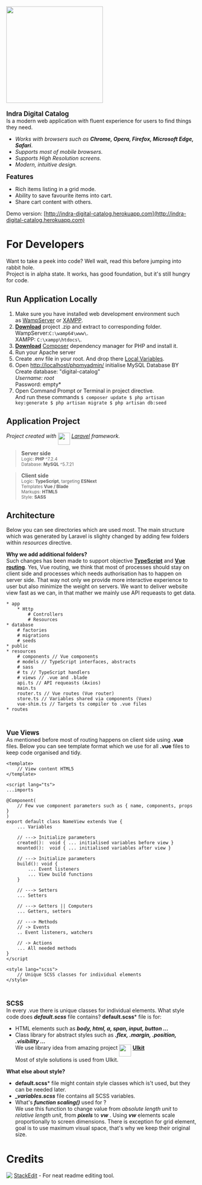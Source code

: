 # <img src="https://i.imgur.com/7hvjdOa.png"  width="256">

**<big>Indra Digital Catalog</big>** <br>
Is a modern web application with fluent experience for users to find things they need.

- *Works with browsers such as **Chrome, Opera, Firefox, Microsoft Edge, Safari***.
- *Supports most of mobile browsers.*
- *Supports High Resolution screens.*
- *Modern, intuitive design.*

**<big>Features</big>**
- Rich items listing in a grid mode.
- Ability to save favourite items into cart.
- Share cart content with others.

Demo version: [http://indra-digital-catalog.herokuapp.com](http://indra-digital-catalog.herokuapp.com)

# For Developers
Want to take a peek into code? Well wait, read this before jumping into rabbit hole.<br>
Project is in alpha state. It works, has good foundation, but it's still hungry for code.

## Run Application Locally

 1. Make sure you have installed web development environment such <br> as [WampServer](http://www.wampserver.com/en/) or [XAMPP](https://www.apachefriends.org/index.html). 
 2. **[Download](https:///hrumachis/catalog/archive/master.zip)** project .zip and extract to     corresponding folder. <br>
WampServer:`C:\wamp64\www\`.<br>
XAMPP: `C:\xampp\htdocs\`.
 4. **[Download](https://getcomposer.org/Composer-Setup.exe)**  [Composer](https://getcomposer.org/) dependency manager for PHP and install it.
 5. Run your Apache server
 6. Create .env file in your root. And drop there [Local Variables](https://github.com/laravel/laravel/blob/master/.env.example).
 7. Open [http://localhost/phpmyadmin/](http://localhost/phpmyadmin/)
        initialise MySQL Database BY<br>
        Create database: "digital-catalog"<br>
        *Username: root* <br>
        Password: empty*
 8. Open Command Prompt or Terminal in project directive.  
And run these commands
    <code>$ composer update
    $ php artisan key:generate
    $ php artisan migrate
    $ php artisan db:seed
    </code>

## Application Project
*Project created with <img src="https://upload.wikimedia.org/wikipedia/commons/thumb/9/9a/Laravel.svg/1200px-Laravel.svg.png" width="32" align="top"> [Laravel](https://laravel.com/) framework.*


>**Server side**<br>
<small>Logic: **PHP** ^7.2.4</small><br>
<small>Database: **MySQL** ^5.7.21</small>


>**Client side**<br>
<small>Logic: **TypeScript**, targeting **ESNext**</small><br>
<small>Templates **Vue  / Blade**</small><br>
<small>Markups: **HTML5**</small><br>
<small>Style: **SASS**</small>

## Architecture
Below you can see directories which are used most. The main structure which was generated by Laravel is slighty changed by adding few folders within *resources* directive.

**Why we add additional folders?**<br>
Such changes has been made to support objective **[TypeScript](https://www.typescriptlang.org/)** and **[Vue routing](https://vuejs.org/v2/guide/routing.html)**. Yes, Vue routing, we think that most of processes should stay on client side and processes which needs authorisation has to happen on server side. That way not only we provide more interactive experience to user but also minimize the weight on servers. We want to deliver website view fast as we can, in that mather we mainly use API requeasts to get data.

    * app
    	* Http
    		# Controllers
    		# Resources
    * database
    	# factories
    	# migrations
    	# seeds
    * public
    * resources
    	# components // Vue components
    	# models // TypeScript interfaces, abstracts
    	# sass
    	# ts // TypeScript handlers
    	# views // .vue and .blade
    	api.ts // API requeasts (Axios)
    	main.ts
    	router.ts // Vue routes (Vue router)
    	store.ts // Variables shared via components (Vuex)
    	vue-shim.ts // Targets ts compiler to .vue files
    * routes
<br>

**<big>Vue Views</big>**<br>
As mentioned before most of routing happens on client side using  **.vue** files. Below you can see template format which we use for all **.vue** files to keep code organised and tidy. 

    <template>
	    // View content HTML5
    </template>
    
    <script lang="ts">
    ...imports
    
    @Component(
	    // Few vue component parameters such as { name, components, props }
    )
    export default class NameView extends Vue {
	    ... Variables
	    
	    // ---> Initialize parameters
		created():  void { ... initialised variables before view }
		mounted():  void { ... initialised variables after view }
		
		// ---> Initialize parameters
		build(): void {
			... Event listeners
			... View build functions
		}
		
		// ---> Setters
		... Setters
		
		// ---> Getters || Computers
		... Getters, setters
		
		// ---> Methods
		// -> Events
		.. Event listeners, watchers

		// -> Actions
		... All needed methods
    }
    </script
    
    <style lang="scss">
	    // Unique SCSS classes for individual elements
    </style>
 <br>
 
**<big>SCSS</big>**<br>
In every .vue there is unique classes for individual elements. What style code does ***default.scss*** file contains? **default.scss*** file is for: <br>
* HTML elements such as ***body, html, a, span, input, button ...***
* Class library for abstract styles such as ***.flex, .margin, .position, .visibility ...*** <br>
 We use library idea from amazing project  <img src="https://getuikit.com/images/favicon.png" width="32" align="top"> **[UIkit](https://getuikit.com/)**<br>
 Most of style solutions is used from UIkit.

**What else about style?**<br>
* **default.scss*** file might contain style classes which is't used, but  they can be needed later. 
* ***_variables.scss*** file contains all SCSS variables. 
* What's ***function scaling()*** used for ?<br>
   We use this function to change value from *absolute length unit* to *relative length unit*, from ***pixels*** to ***vw*** . Using ***vw*** elements scale proportionally to screen dimensions. There is exception for grid element, goal is to use maximum visual space, that's why we keep their original size.

# Credits
<img src="https://stackedit.io/icons-c75a9472175cc17394ba6428d867fbcf/favicon-32x32.png" align="top" /> [StackEdit](https://stackedit.io)  - For neat readme editing tool.
